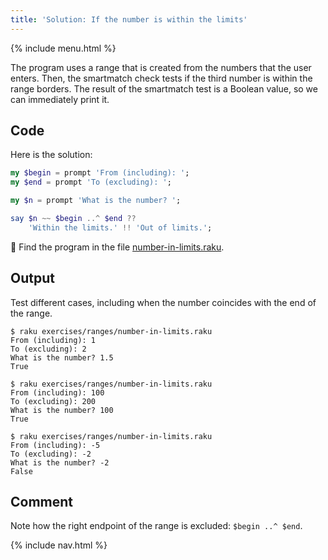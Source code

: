 ```yaml
---
title: 'Solution: If the number is within the limits'
---
```


{% include menu.html %}

The program uses a range that is created from the numbers that the user enters. Then, the smartmatch check tests if the third number is within the range borders. The result of the smartmatch test is a Boolean value, so we can immediately print it.

## Code

Here is the solution:

```raku
my $begin = prompt 'From (including): ';
my $end = prompt 'To (excluding): ';

my $n = prompt 'What is the number? ';

say $n ~~ $begin ..^ $end ??
    'Within the limits.' !! 'Out of limits.';
```

🦋 Find the program in the file [number-in-limits.raku](https://github.com/ash/raku-course/blob/master/exercises/ranges/number-in-limits.raku).

## Output

Test different cases, including when the number coincides with the end of the range.

```console
$ raku exercises/ranges/number-in-limits.raku
From (including): 1
To (excluding): 2
What is the number? 1.5
True

$ raku exercises/ranges/number-in-limits.raku
From (including): 100
To (excluding): 200
What is the number? 100
True

$ raku exercises/ranges/number-in-limits.raku
From (including): -5
To (excluding): -2
What is the number? -2
False
```

## Comment

Note how the right endpoint of the range is excluded: `$begin ..^ $end`.

{% include nav.html %}
